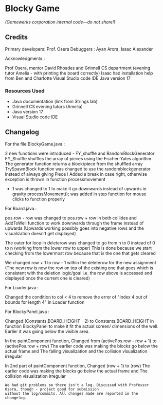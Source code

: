 # Blocky Game

_(Gamewerks corporation internal code—do not share!)_

## Credits

Primary developers: Prof. Osera
Debuggers : Ayan Arora, Isaac Alexander

Acknowledgments :

Prof Osera, mentor David Rhoades and Grinnell CS department (evening tutor Amelia - with printing the board correctly)
Isaac had installation help from Ben and Charlotte
Visual Studio code IDE
Java version 17


### Resources Used

+ Java documentation (link from Strings lab)
+ Grinnell CS evening tutors (Amelia)
+ Java version 17
+ Visual Studio code IDE

## Changelog

For the file BlockyGame.java :

2 new functions were introduced - FY_shuffle and RandomBlockGenerator
FY_Shuffle shuffles the array of pieces using the Fischer-Yates algorithm
The generator function returns a block/piece from the shuffled array
TrySpawnBlock function was changed to use the randomblockgenerator instead of always giving Piece I
Added a break in case right, otherwise exception is thrown in function processmovement
- 1 was changed to 1 to make it go downwards instead of upwards in gravity
processMovement(); was added in step function for mouse clicks to function properly

For Board.java :

pos.row - row was changed to pos.row + row in both collides and AddToWell function to work downwards through the frame instead of upwards (Upwards working possibly goes into negative rows and the visualization doesn't get displayed)

The outer for loop in deleterow was changed to go from n to 0 instead of 0 to n (working from the lower row to upper)
This is done because we start checking from the lowermost row because that is the one that gets cleared

We changed row + 1 to row - 1 within the deleterow for the new assignment (The new row is now the row on top of the existing one that goes which is consistent with the deletion logic/goal i.e. the row above is accessed and displayed once the current one is
cleared)

For Loader.java :

Changed the condition to col < 4 to remove the error of "Index 4 out of bounds for length 4" in Loader function

For BlockyPanel.java :

Changed (Constants.BOARD_HEIGHT - 2) to Constants.BOARD_HEIGHT in function BlockyPanel to make it fit the actual screen/
dimensions of the well. Earlier it was going below the visible area.

In the paintComponent function, Changed from (activePos.row - row + 1) to (activePos.row + row)
                                The earlier code was making the blocks go below the actual frame and 
                                The falling visualization and the collision visualization irregular

In 2nd part of paintComponent function, Changed (row + 1) to (row)
                                        The earlier code was making the blocks go below the actual frame and 
                                        The collision visualization irregular



~~~console
We had git problems so there isn't a log. Discussed with Professor Osera, though - project good for submission
without the log/commits. All changes made are reported in the changelog.
~~~
